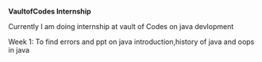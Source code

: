 **VaultofCodes Internship**


Currently I am doing internship at vault of Codes on java devlopment 

Week 1: To find errors and ppt on java introduction,history of java and oops in java 
